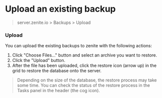 # Upload an existing backup

> server.zenite.io > Backups > Upload

### Upload

You can upload the existing backups to zenite with the following actions:

1. Click "Choose Files..." button and select an archive you want to restore.
2. Click the "Upload" button.
3. After the file has been uploaded, click the restore icon (arrow up) in the grid to restore the database onto the server.

> Depending on the size of the database, the restore process may take some time. You can check the status of the restore process in the Tasks panel in the header (the cog icon).